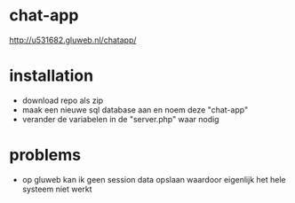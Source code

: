 # chat-app
http://u531682.gluweb.nl/chatapp/

# installation

- download repo als zip
- maak een nieuwe sql database aan en noem deze "chat-app"
- verander de variabelen in de "server.php" waar nodig

# problems

- op gluweb kan ik geen session data opslaan waardoor eigenlijk het hele systeem niet werkt